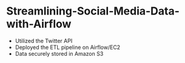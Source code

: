 # Streamlining-Social-Media-Data-with-Airflow
 * Utilized the Twitter API </br>
 * Deployed the ETL pipeline on Airflow/EC2</br>
 * Data securely stored in Amazon S3</br>
